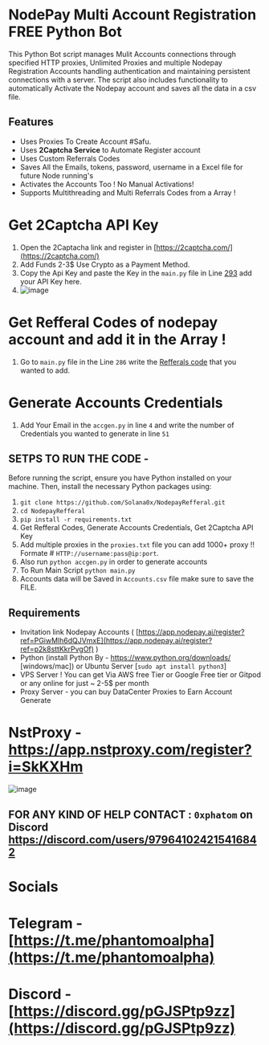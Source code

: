 # NodePay Multi Account Registration FREE Python Bot

This Python Bot script manages Mulit Accounts connections through specified HTTP proxies, Unlimited Proxies and multiple Nodepay Registration Accounts handling authentication and maintaining persistent connections with a server. The script also includes functionality to automatically Activate the Nodepay account and saves all the data in a csv file.

## Features

- Uses Proxies To Create Account #Safu.
- Uses **2Captcha Service** to Automate Register account
- Uses Custom Referrals Codes
- Saves All the Emails, tokens, password, username in a Excel file for future Node running's
- Activates the Accounts Too ! No Manual Activations!
- Supports Multithreading and Multi Referrals Codes from a Array !

# Get 2Captcha API Key

1. Open the 2Captacha link and register in [https://2captcha.com/](https://2captcha.com/)
2. Add Funds 2-3$ Use Crypto as a Payment Method.
3. Copy the Api Key and paste the Key in the `main.py` file in Line [293](https://github.com/Solana0x/NodepayRefferal/blob/6913c17f72d4a37de0638d32017b8721f776d826/main.py#L293) add your API Key here.
4. ![image](https://github.com/user-attachments/assets/a4375bfe-5bdd-476c-b0c9-3c7627d33dad)

# Get Refferal Codes of nodepay account and add it in the Array ! 

1. Go to `main.py` file in the Line `286` write the [Refferals code](https://github.com/Solana0x/NodepayRefferal/blob/6913c17f72d4a37de0638d32017b8721f776d826/main.py#L286) that you wanted to add.

# Generate Accounts Credentials

1. Add Your Email in the `accgen.py` in line `4` and write the number of Credentials you wanted to generate in line `51`

## SETPS TO RUN THE CODE -

Before running the script, ensure you have Python installed on your machine. Then, install the necessary Python packages using:

1. ``` git clone https://github.com/Solana0x/NodepayRefferal.git ```
2. ``` cd NodepayRefferal ```
3. ``` pip install -r requirements.txt ```
4. Get Refferal Codes, Generate Accounts Credentials, Get 2Captcha API Key
5. Add multiple proxies in the `proxies.txt` file you can add 1000+ proxy !! Formate # `HTTP://username:pass@ip:port`.
6. Also run `python accgen.py` in order to generate accounts
7. To Run Main Script `python main.py`
8. Accounts data will be Saved in `Accounts.csv` file make sure to save the FILE.

## Requirements

- Invitation link Nodepay Accounts ( [https://app.nodepay.ai/register?ref=PGiwMlh6dQJVmxE](https://app.nodepay.ai/register?ref=p2k8sttKkrPvgOf) )
- Python (install Python By - https://www.python.org/downloads/ [windows/mac]) or Ubuntu Server [`sudo apt install python3`]
- VPS Server ! You can get Via AWS free Tier or Google Free tier or Gitpod or any online for just ~ 2-5$ per month
- Proxy Server - you can buy DataCenter Proxies to Earn Account Generate

# NstProxy - https://app.nstproxy.com/register?i=SkKXHm

![image](https://github.com/user-attachments/assets/2d225d31-e06a-410b-adae-11caca9865f1)

## FOR ANY KIND OF HELP CONTACT : ` 0xphatom ` on Discord  https://discord.com/users/979641024215416842

# Socials 

# Telegram - [https://t.me/phantomoalpha](https://t.me/phantomoalpha)
# Discord - [https://discord.gg/pGJSPtp9zz](https://discord.gg/pGJSPtp9zz)
